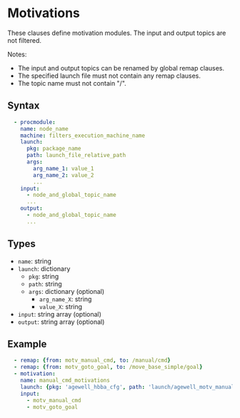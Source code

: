 # Motivations
These clauses define motivation modules. The input and output topics are not filtered.

Notes:
- The input and output topics can be renamed by global remap clauses.
- The specified launch file must not contain any remap clauses.
- The topic name must not contain "/".

## Syntax
```yaml
  - procmodule:
    name: node_name
    machine: filters_execution_machine_name
    launch:
      pkg: package_name
      path: launch_file_relative_path
      args:
        arg_name_1: value_1
        arg_name_2: value_2
        ...
    input:
      - node_and_global_topic_name
      ...
    output:
      - node_and_global_topic_name
      ...
```

## Types
- `name`: string
- `launch`: dictionary
  - `pkg`: string
  - `path`: string
  - `args`: dictionary (optional)
    - `arg_name_X`: string
    - `value_X`: string
- `input`: string array (optional)
- `output`: string array (optional)

## Example
```yaml
  - remap: {from: motv_manual_cmd, to: /manual/cmd}
  - remap: {from: motv_goto_goal, to: /move_base_simple/goal}
  - motivation:
    name: manual_cmd_motivations
    launch: {pkg: 'agewell_hbba_cfg', path: 'launch/agewell_motv_manual_cmd.launch'}
    input:
      - motv_manual_cmd
      - motv_goto_goal
```
